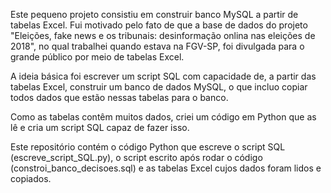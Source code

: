 Este pequeno projeto consistiu em construir banco MySQL a partir de tabelas Excel. Fui motivado pelo fato de que a base de dados do projeto "Eleições, fake news
e os tribunais: desinformação onlina nas eleições de 2018", no qual trabalhei quando estava na FGV-SP, foi divulgada para o grande público por meio de tabelas Excel.

A ideia básica foi escrever um script SQL com capacidade de, a partir das tabelas Excel, construir um banco de dados MySQL, o que incluo copiar todos dados que estão
nessas tabelas para o banco.

Como as tabelas contêm muitos dados, criei um código em Python que as lê e cria um script SQL capaz de fazer isso.

Este repositório contém o código Python que escreve o script SQL (escreve_script_SQL.py), o script escrito após rodar o código (constroi_banco_decisoes.sql) e as
tabelas Excel cujos dados foram lidos e copiados.
